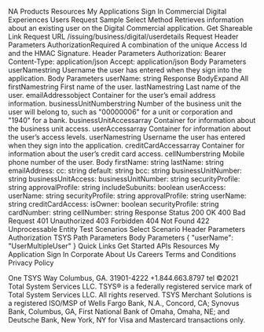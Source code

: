 

NA
Products
Resources
My Applications
Sign In
Commercial Digital Experiences
Users
Request Sample
Select Method
Retrieves information about an existing user on the Digital Commercial application.
Get Shareable Link
Request URL
/issuing/business/digital/userdetails
Request
Header Parameters
AuthorizationRequired
A combination of the unique Access Id and the HMAC Signature.
Header Parameters
Authorization: Bearer <API KEY>
Content-Type: application/json
Accept: application/json
Body Parameters
userNamestring
Username the user has entered when they sign into the application.
Body Parameters
userName: string
Response
BodyExpand All
firstNamestring
First name of the user.
lastNamestring
Last name of the user.
emailAddressobject
Container for the user’s email address information.
businessUnitNumberstring
Number of the business unit the user will belong to, such as "00000006" for a unit or corporation and "1940" for a bank.
businessUnitAccessarray
Container for information about the business unit access.
userAccessarray
Container for information about the user’s access levels.
userNamestring
Username the user has entered when they sign into the application.
creditCardAccessarray
Container for information about the user’s credit card access.
cellNumberstring
Mobile phone number of the user.
Body
firstName: string
lastName: string
emailAddress: 
cc: string
default: string
bcc: string
businessUnitNumber: string
businessUnitAccess: 
businessUnitNumber: string
securityProfile: string
approvalProfile: string
includeSubunits: boolean
userAccess: 
userName: string
securityProfile: string
approvalProfile: string
userName: string
creditCardAccess: 
isOwner: boolean
securityProfile: string
cardNumber: string
cellNumber: string
Response Status
200
OK
400
Bad Request
401
Unauthorized
403
Forbidden
404
Not Found
422
Unprocessable Entity
Test Scenarios
Select Scenario
Header Parameters
Authorization
TSYS
Path Parameters
Body Parameters
{
    "userName": "UserMultipleUser"
}
Quick Links
Get Started
APIs
Resources
My Application
Sign In
Corporate
About Us
Careers
Terms and Conditions
Privacy Policy

One TSYS Way
Columbus, GA. 31901-4222
+1.844.663.8797 tel
©2021 Total System Services LLC. TSYS® is a federally registered service mark of Total System Services LLC. All rights reserved. TSYS Merchant Solutions is a registered ISO/MSP of Wells Fargo Bank, N.A., Concord, CA; Synovus Bank, Columbus, GA, First National Bank of Omaha, Omaha, NE; and Deutsche Bank, New York, NY for Visa and Mastercard transactions only.